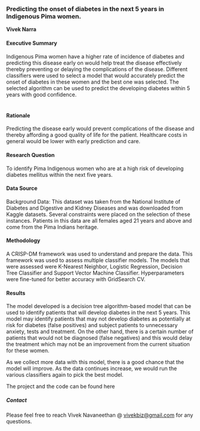 ### Predicting the onset of diabetes in the next 5 years in Indigenous Pima women.

**Vivek Narra**

#### Executive Summary

Indigenous Pima women have a higher rate of incidence of diabetes and predicting this disease early on would help treat the disease effectively thereby preventing or delaying the complications of the disease. Different classifiers were used to select a model that would accurately predict the onset of diabetes in these women and the best one was selected. The selected algorithm can be used to predict the developing diabetes within 5 years with good confidence.

#

#### Rationale
Predicting the disease early would prevent complications of the disease and thereby affording a good quality of life for the patient. Healthcare costs in general would be lower with early prediction and care.

#### Research Question

To identify Pima Indigenous women who are at a high risk of developing diabetes mellitus within the next five years.

#### Data Source

Background Data: This dataset was taken from the National Institute of Diabetes and Digestive and Kidney Diseases and was downloaded from Kaggle datasets. Several constraints were placed on the selection of these instances. Patients in this data are all females aged 21 years and above and come from the Pima Indians heritage.

#### Methodology

A CRISP-DM framework was used to understand and prepare the data. This framework was used to assess multiple classifier models. The models that were assessed were K-Nearest Neighbor, Logistic Regression, Decision Tree Classifier and Support Vector Machine Classifier. Hyperparameters were fine-tuned for better accuracy with GridSearch CV.

#### Results

The model developed is a decision tree algorithm-based model that can be used to identify patients that will develop diabetes in the next 5 years. This model may identify patients that may not develop diabetes as potentially at risk for diabetes (false positives) and subject patients to unnecessary anxiety, tests and treatment. On the other hand, there is a certain number of patients that would not be diagnosed (false negatives) and this would delay the treatment which may not be an improvement from the current situation for these women.

As we collect more data with this model, there is a good chance that the model will improve. As the data continues increase, we would run the various classifiers again to pick the best model.

The project and the code can be found here

##### Contact 

Please feel free to reach Vivek Navaneethan @ vivekbiz@gmail.com for any questions.
